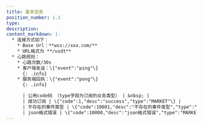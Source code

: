 ```yaml
---
title: 基本信息
position_number: 1.1
type:
description:
content_markdown: |-
  * 连接方式如下：
    * Base Url：**wss://xxx.com/**
    * URL格式为 **/usdt**
  * 心跳规则：
    * 心跳次数/30s
    * 客户端发送：\{"event":"ping"\}
      {: .info}
    * 服务端回执：\{"event":"pong"\}
      {: .info}

      | 公用code码 （type字段为订阅的业务类型） | &nbsp; |
      | 成功订阅 | \{"code":1,"desc":"success","type":"MARKET"\} |
      | 不存在的事件类型 | \{"code":10001,"desc":"不存在的事件类型","type":"MARKET"\} |
      | json格式错误 | \{"code":10000,"desc":"json格式错误","type":"MARKET"\} |
---
```


